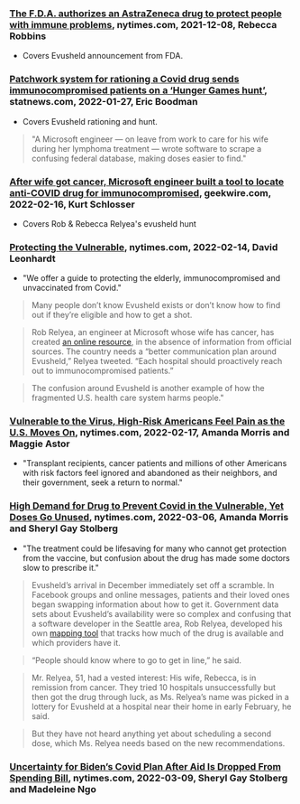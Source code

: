 ### [The F.D.A. authorizes an AstraZeneca drug to protect people with immune problems](https://www.nytimes.com/2021/12/08/business/fda-authorizes-astrazeneca-drug-immunocompromised.html), nytimes.com, 2021-12-08, Rebecca Robbins
- Covers Evusheld announcement from FDA.

### [Patchwork system for rationing a Covid drug sends immunocompromised patients on a ‘Hunger Games hunt’](https://www.statnews.com/2022/01/27/patchwork-system-for-rationing-covid-drug-sends-patients-on-hunger-games-hunt/), statnews.com, 2022-01-27, Eric Boodman
- Covers Evusheld rationing and hunt.
> "A Microsoft engineer — on leave from work to care for his wife during her lymphoma treatment — wrote software to scrape a confusing federal database, making doses easier to find."

### [After wife got cancer, Microsoft engineer built a tool to locate anti-COVID drug for immunocompromised](https://www.geekwire.com/2022/after-wife-got-cancer-microsoft-engineer-built-a-tool-to-locate-anti-covid-drug-for-immunocompromised/), geekwire.com, 2022-02-16, Kurt Schlosser
- Covers Rob & Rebecca Relyea's evusheld hunt

### [Protecting the Vulnerable](https://www.nytimes.com/2022/02/14/briefing/covid-protection-immunocompromised-booster.html), nytimes.com, 2022-02-14, David Leonhardt
- "We offer a guide to protecting the elderly, immunocompromised and unvaccinated from Covid."
> Many people don’t know Evusheld exists or don’t know how to find out if they’re eligible and how to get a shot.

> Rob Relyea, an engineer at Microsoft whose wife has cancer, has created [an online resource](https://rrelyea.github.io/evusheld/), in the absence of information from official sources. The country needs a “better communication plan around Evusheld,” Relyea tweeted. “Each hospital should proactively reach out to immunocompromised patients.”

> The confusion around Evusheld is another example of how the fragmented U.S. health care system harms people."

### [Vulnerable to the Virus, High-Risk Americans Feel Pain as the U.S. Moves On](https://www.nytimes.com/2022/02/17/us/high-risk-covid-immunocompromised.html), nytimes.com, 2022-02-17, Amanda Morris and Maggie Astor
- "Transplant recipients, cancer patients and millions of other Americans with risk factors feel ignored and abandoned as their neighbors, and their government, seek a return to normal."

### [High Demand for Drug to Prevent Covid in the Vulnerable, Yet Doses Go Unused](https://www.nytimes.com/2022/03/06/us/politics/evusheld-covid-treatment.html), nytimes.com, 2022-03-06, Amanda Morris and Sheryl Gay Stolberg
- "The treatment could be lifesaving for many who cannot get protection from the vaccine, but confusion about the drug has made some doctors slow to prescribe it."
> Evusheld’s arrival in December immediately set off a scramble. In Facebook groups and online messages, patients and their loved ones began swapping information about how to get it. Government data sets about Evusheld’s availability were so complex and confusing that a software developer in the Seattle area, Rob Relyea, developed his own [mapping tool](https://rrelyea.github.io/evusheld/) that tracks how much of the drug is available and which providers have it.

> “People should know where to go to get in line,” he said.

> Mr. Relyea, 51, had a vested interest: His wife, Rebecca, is in remission from cancer. They tried 10 hospitals unsuccessfully but then got the drug through luck, as Ms. Relyea’s name was picked in a lottery for Evusheld at a hospital near their home in early February, he said.

> But they have not heard anything yet about scheduling a second dose, which Ms. Relyea needs based on the new recommendations.

### [Uncertainty for Biden’s Covid Plan After Aid Is Dropped From Spending Bill](https://www.nytimes.com/2022/03/09/us/politics/biden-pandemic-response-funding.html), nytimes.com, 2022-03-09, Sheryl Gay Stolberg and Madeleine Ngo
